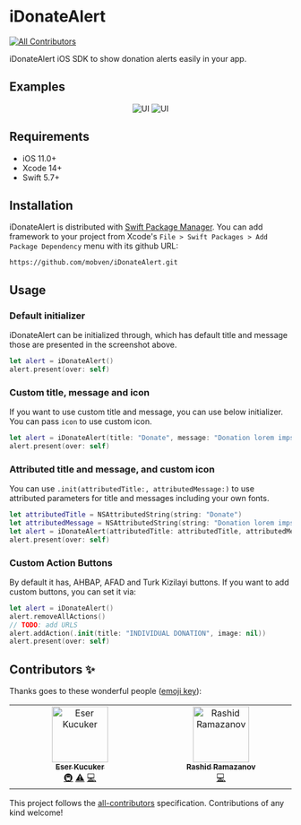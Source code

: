 # iDonateAlert
<!-- ALL-CONTRIBUTORS-BADGE:START - Do not remove or modify this section -->
[![All Contributors](https://img.shields.io/badge/all_contributors-2-orange.svg?style=flat-square)](#contributors-)
<!-- ALL-CONTRIBUTORS-BADGE:END -->

iDonateAlert iOS SDK to show donation alerts easily in your app.

## Examples
<p align="center">
  <img alt="UI" src="Docs/screenshot_dark.png">
  <img alt="UI" src="Docs/screenshot_light.png">
</p>


## Requirements
* iOS 11.0+
* Xcode 14+
* Swift 5.7+

## Installation
iDonateAlert is distributed with [Swift Package Manager](https://swift.org/package-manager/). You can add framework to your project from Xcode's `File > Swift Packages > Add Package Dependency` menu with its github URL:
```
https://github.com/mobven/iDonateAlert.git
```

## Usage
### Default initializer
iDonateAlert can be initialized through, which has default title and message those are presented in the screenshot above.
```swift
let alert = iDonateAlert()
alert.present(over: self)
```

### Custom title, message and icon
If you want to use custom title and message, you can use below initializer. You can pass `icon` to use custom icon.    
```swift 
let alert = iDonateAlert(title: "Donate", message: "Donation lorem impsum...")
alert.present(over: self)
```

### Attributed title and message, and custom icon
You can use `.init(attributedTitle:, attributedMessage:)` to use attributed parameters for title and messages including your own fonts. 
```swift    
let attributedTitle = NSAttributedString(string: "Donate")
let attributedMessage = NSAttributedString(string: "Donation lorem impsum...")
let alert = iDonateAlert(attributedTitle: attributedTitle, attributedMessage: attributedMessage)
alert.present(over: self)
```

### Custom Action Buttons
By default it has, AHBAP, AFAD and Turk Kizilayi buttons. If you want to add custom buttons, you can set it via:
```swift
let alert = iDonateAlert()
alert.removeAllActions()
// TODO: add URLS
alert.addAction(.init(title: "INDIVIDUAL DONATION", image: nil))
alert.present(over: self)
```

## Contributors ✨

Thanks goes to these wonderful people ([emoji key](https://allcontributors.org/docs/en/emoji-key)):

<!-- ALL-CONTRIBUTORS-LIST:START - Do not remove or modify this section -->
<!-- prettier-ignore-start -->
<!-- markdownlint-disable -->
<table>
  <tbody>
    <tr>
      <td align="center" valign="top" width="14.28%"><a href="https://github.com/NOTB4D"><img src="https://avatars.githubusercontent.com/u/75912206?v=4?s=100" width="100px;" alt="Eser Kucuker"/><br /><sub><b>Eser Kucuker</b></sub></a><br /><a href="#infra-NOTB4D" title="Infrastructure (Hosting, Build-Tools, etc)">🚇</a> <a href="https://github.com/mobven/iDonateAlert/commits?author=NOTB4D" title="Tests">⚠️</a> <a href="https://github.com/mobven/iDonateAlert/commits?author=NOTB4D" title="Code">💻</a></td>
      <td align="center" valign="top" width="14.28%"><a href="https://github.com/Rashidium"><img src="https://avatars.githubusercontent.com/u/11058743?v=4?s=100" width="100px;" alt="Rashid Ramazanov"/><br /><sub><b>Rashid Ramazanov</b></sub></a><br /><a href="https://github.com/mobven/iDonateAlert/commits?author=Rashidium" title="Code">💻</a></td>
    </tr>
  </tbody>
</table>

<!-- markdownlint-restore -->
<!-- prettier-ignore-end -->

<!-- ALL-CONTRIBUTORS-LIST:END -->

This project follows the [all-contributors](https://github.com/all-contributors/all-contributors) specification. Contributions of any kind welcome!